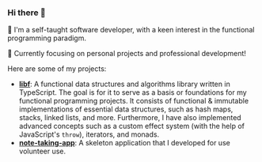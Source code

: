 ### Hi there 👋

<!--
**yurixander/yurixander** is a ✨ _special_ ✨ repository because its `README.md` (this file) appears on your GitHub profile.

Here are some ideas to get you started:

- 🔭 I’m currently working on ...
- 🌱 I’m currently learning ...
- 👯 I’m looking to collaborate on ...
- 🤔 I’m looking for help with ...
- 💬 Ask me about ...
- 📫 How to reach me: ...
- ⚡ Fun fact: ...
-->

🔭 I'm a self-taught software developer, with a keen interest in the functional programming paradigm.

🌱 Currently focusing on personal projects and professional development!

Here are some of my projects:

* [**libf**](https://github.com/yurixander/libf): A functional data structures and algorithms library written in TypeScript. The goal is for it to serve as a basis or foundations for my functional programming projects. It consists of functional & immutable implementations of essential data structures, such as hash maps, stacks, linked lists, and more. Furthermore, I have also implemented advanced concepts such as a custom effect system (with the help of JavaScript's `throw`), iterators, and monads.
* [**note-taking-app**](https://github.com/yurixander/note-taking-app): A skeleton application that I developed for use volunteer use.
